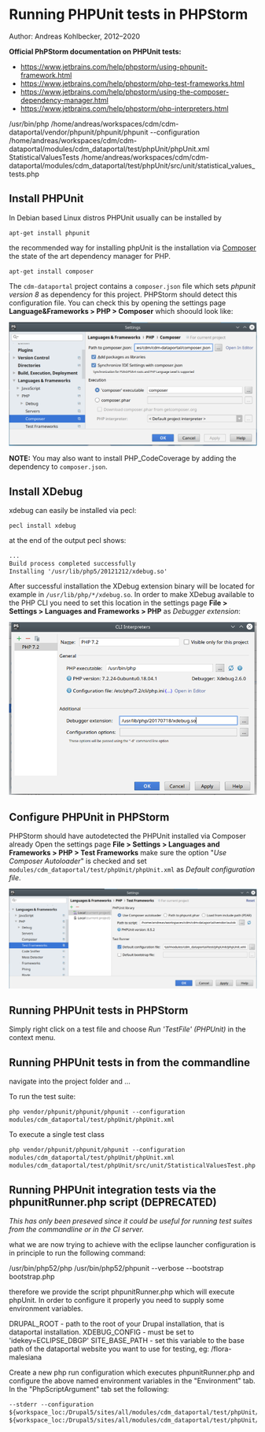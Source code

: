 Running PHPUnit tests in PHPStorm
============================================

Author: Andreas Kohlbecker, 2012–2020


**Official PhPStorm documentation on PHPUnit tests:**

* https://www.jetbrains.com/help/phpstorm/using-phpunit-framework.html
* https://www.jetbrains.com/help/phpstorm/php-test-frameworks.html
* https://www.jetbrains.com/help/phpstorm/using-the-composer-dependency-manager.html
* https://www.jetbrains.com/help/phpstorm/php-interpreters.html


/usr/bin/php /home/andreas/workspaces/cdm/cdm-dataportal/vendor/phpunit/phpunit/phpunit --configuration /home/andreas/workspaces/cdm/cdm-dataportal/modules/cdm_dataportal/test/phpUnit/phpUnit.xml StatisticalValuesTests /home/andreas/workspaces/cdm/cdm-dataportal/modules/cdm_dataportal/test/phpUnit/src/unit/statistical_values_tests.php



Install PHPUnit
----------------------------------------------

In Debian based Linux distros PHPUnit usually can be installed by

    apt-get install phpunit

the recommended way for installing phpUnit is the installation via [Composer](https://getcomposer.org/) 
the state of the art dependency manager for PHP.

    apt-get install composer
    
The `cdm-dataportal` project contains a `composer.json` file which sets *phpunit version 8* as dependency for this project.
PHPStorm should detect this configuration file. You can check this by opening the settings page **Language&Frameworks > PHP > Composer** 
which shoould look like:
 
 ![](phpStorm-composer-configuration.png)

**NOTE:** You may also want to install PHP_CodeCoverage by adding the dependency to `composer.json`.



Install XDebug
----------------------------------------------


xdebug can easily be installed via pecl:

	pecl install xdebug
    
at the end of the output pecl shows:
     
    ...
    Build process completed successfully
    Installing '/usr/lib/php5/20121212/xdebug.so'
	
	
After successful installation the XDebug extension binary will be located for example in `/usr/lib/php/*/xdebug.so`.
In order to make XDebug available to the PHP CLI you need to set this location in the settings page **File > Settings > 
Languages and Frameworks > PHP** as *Debugger extension*:

![](phpStorm-php-cli-configuration.png)


Configure PHPUnit in PHPStorm
-----------------------------------------------

PHPStorm should have autodetected the PHPUnit installed via Composer already
Open the settings page **File > Settings > Languages and Frameworks > PHP > Test Frameworks** make sure the option 
"*Use Composer Autoloader*" is checked and set `modules/cdm_dataportal/test/phpUnit/phpUnit.xml` as *Default configuration file*.

![](phpStorm-phpunit-configuration.png)


Running PHPUnit tests in PHPStorm
---------------------------------------------------------------

Simply right click on a test file and choose *Run 'TestFile' (PHPUnit)* in the context menu.

Running PHPUnit tests in from the commandline
---------------------------------------------------------------

navigate into the project folder and ...

To run the test suite:

~~~
php vendor/phpunit/phpunit/phpunit --configuration modules/cdm_dataportal/test/phpUnit/phpUnit.xml
~~~

To execute a single test class
~~~
php vendor/phpunit/phpunit/phpunit --configuration modules/cdm_dataportal/test/phpUnit/phpUnit.xml modules/cdm_dataportal/test/phpUnit/src/unit/StatisticalValuesTest.php 
~~~

Running PHPUnit integration tests via the phpunitRunner.php script (DEPRECATED)
---------------------------------------------------------------

*This has only been preseved since it could be useful for running test suites from the commandline or in the CI server.*

 what we are now trying to achieve with the eclipse launcher configuration is in principle
 to run the following command:

  /usr/bin/php52/php /usr/bin/php52/phpunit --verbose --bootstrap bootstrap.php

therefore we provide the script phpunitRunner.php which will execute phpUnit.
In order to configure it properly you need to supply some environment variables.

  DRUPAL_ROOT - path to the root of your Drupal installation, that is dataportal installation.
  XDEBUG_CONFIG - must be set to 'idekey=ECLIPSE_DBGP'
  SITE_BASE_PATH - set this variable to the base path of the dataportal website you want to use for testing, eg: /flora-malesiana


Create a new php run configuration which executes phpunitRunner.php and configure the above named
environment variables in the "Environment" tab.
In the "PhpScriptArgument" tab set the following:

  	--stderr --configuration ${workspace_loc:/Drupal5/sites/all/modules/cdm_dataportal/test/phpUnit/phpUnit.conf.xml} ${workspace_loc:/Drupal5/sites/all/modules/cdm_dataportal/test/phpUnit/src/}




